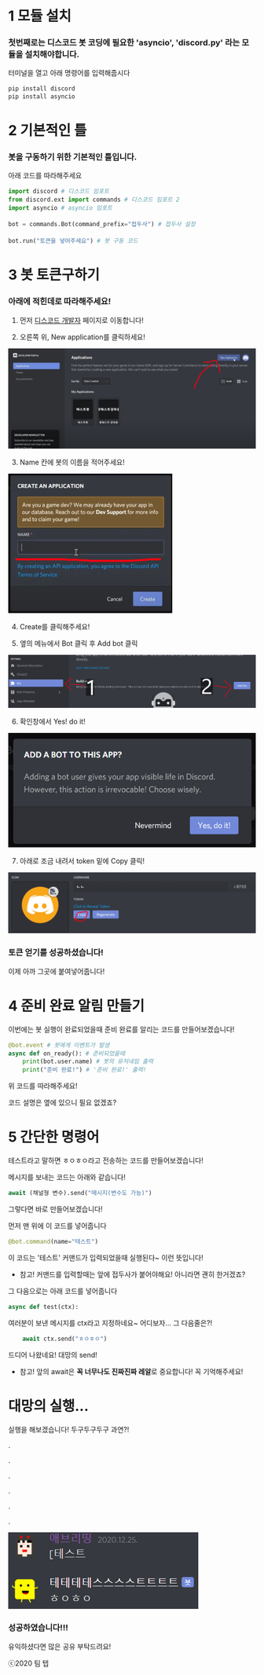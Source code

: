 # 1 모듈 설치
### 첫번째로는 디스코드 봇 코딩에 필요한 'asyncio', 'discord.py' 라는 모듈을 설치해야합니다.
터미널을 열고 아래 명령어를 입력해줍시다
```
pip install discord
pip install asyncio
```
# 2 기본적인 틀
### 봇을 구동하기 위한 기본적인 틀입니다.
아래 코드를 따라해주세요
```py
import discord # 디스코드 임포트
from discord.ext import commands # 디스코드 임포트 2
import asyncio # asyncio 임포트

bot = commands.Bot(command_prefix="접두사") # 접두사 설정

bot.run("토큰을 넣어주세요") # 봇 구동 코드
```
# 3 봇 토큰구하기
### 아래에 적힌데로 따라해주세요!
1. 먼저 [디스코드 개발자](https://discord.com/developers) 페이지로 이동합니다!

2. 오른쪽 위, New application를 클릭하세요!
<img src="https://github.com/TEAMTEB/discord.py-ext-class/blob/main/1%ED%8E%B8%20%EC%84%B8%ED%8C%85%EA%B3%BC%20%EA%B0%84%EB%8B%A8%ED%95%9C%20%EB%8C%80%ED%99%94/v11.png?raw=true">

3. Name 칸에 봇의 이름을 적어주세요!
<img src="https://github.com/TEAMTEB/discord.py-ext-class/blob/main/1%ED%8E%B8%20%EC%84%B8%ED%8C%85%EA%B3%BC%20%EA%B0%84%EB%8B%A8%ED%95%9C%20%EB%8C%80%ED%99%94/v12.png?raw=true">

4. Create를 클릭해주세요!

5. 옆의 메뉴에서 Bot 클릭 후 Add bot 클릭
<img src="https://github.com/TEAMTEB/discord.py-ext-class/blob/main/1%ED%8E%B8%20%EC%84%B8%ED%8C%85%EA%B3%BC%20%EA%B0%84%EB%8B%A8%ED%95%9C%20%EB%8C%80%ED%99%94/v13.png?raw=true">

6. 확인창에서 Yes! do it!
<img src="https://github.com/TEAMTEB/discord.py-ext-class/blob/main/1%ED%8E%B8%20%EC%84%B8%ED%8C%85%EA%B3%BC%20%EA%B0%84%EB%8B%A8%ED%95%9C%20%EB%8C%80%ED%99%94/v14.png?raw=true">

7. 아래로 조금 내려서 token 밑에 Copy 클릭!
<img src="https://github.com/TEAMTEB/discord.py-ext-class/blob/main/1%ED%8E%B8%20%EC%84%B8%ED%8C%85%EA%B3%BC%20%EA%B0%84%EB%8B%A8%ED%95%9C%20%EB%8C%80%ED%99%94/v15.png?raw=true">

### 토큰 얻기를 성공하셨습니다!
이제 아까 그곳에 붙여넣어줍니다!
# 4 준비 완료 알림 만들기
이번에는 봇 실행이 완료되었을때 준비 완료를 알리는 코드를 만들어보겠습니다!
```py
@bot.event # 봇에게 이벤트가 발생
async def on_ready(): # 준비되었을때
    print(bot.user.name) # 봇의 유저네임 출력
    print("준비 완료!") # '준비 완료!' 출력!
```
위 코드를 따라해주세요!

코드 설명은 옆에 있으니 필요 없겠죠?
# 5 간단한 명령어
테스트라고 말하면 ㅎㅇㅎㅇ라고 전송하는 코드를 만들어보겠습니다!

메시지를 보내는 코드는 아래와 같습니다!
```py
await (채널형 변수).send("메시지(변수도 가능)")
```
그렇다면 바로 만들어보겠습니다!

먼저 맨 위에 이 코드를 넣어줍니다
```py
@bot.command(name="테스트")
```
이 코드는 '테스트' 커맨드가 입력되었을때 실행된다~ 이런 뜻입니다!

* 참고! 커맨드를 입력할때는 앞에 접두사가 붙어야해요! 아니라면 괜히 한거겠죠?

그 다음으로는 아래 코드를 넣어줍니다
```py
async def test(ctx):
```
여러분이 보낸 메시지를 ctx라고 지정하네요~ 어디보자... 그 다음줄은?!
```py
    await ctx.send("ㅎㅇㅎㅇ")
```
드디어 나왔네요! 대망의 send!

* 참고! 앞의 await은 **꼭 너무나도 진짜진짜 레알**로 중요합니다! 꼭 기억해주세요!
# 대망의 실행...
실행을 해보겠습니다!
두구두구두구 과연?!

.

.

.

.

.

.

<img src="https://github.com/TEAMTEB/discord.py-ext-class/blob/main/1%ED%8E%B8%20%EC%84%B8%ED%8C%85%EA%B3%BC%20%EA%B0%84%EB%8B%A8%ED%95%9C%20%EB%8C%80%ED%99%94/v16.png?raw=true">

### 성공하였습니다!!!
유익하셨다면 많은 공유 부탁드려요!

ⓒ2020 팀 텝
